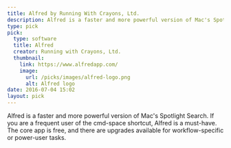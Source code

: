 ```yaml
---
title: Alfred by Running With Crayons, Ltd.
description: Alfred is a faster and more powerful version of Mac's Spotlight Search. If you are a frequent user of the cmd-space shortcut, Alfred is a must-have.
type: pick
pick:
  type: software
  title: Alfred
  creator: Running with Crayons, Ltd.
  thumbnail:
    link: https://www.alfredapp.com/
    image:
      url: /picks/images/alfred-logo.png
      alt: Alfred logo
date: 2016-07-04 15:02
layout: pick
---
```


Alfred is a faster and more powerful version of Mac's Spotlight Search. If you are a frequent user of the cmd-space shortcut, Alfred is a must-have. The core app is free, and there are upgrades available for workflow-specific or power-user tasks.
